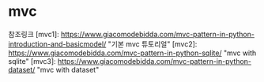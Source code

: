 # mvc
참조링크
[mvc1]: https://www.giacomodebidda.com/mvc-pattern-in-python-introduction-and-basicmodel/ "기본 mvc 튜토리얼"
[mvc2]: https://www.giacomodebidda.com/mvc-pattern-in-python-sqlite/ "mvc with sqlite"
[mvc3]: https://www.giacomodebidda.com/mvc-pattern-in-python-dataset/ "mvc with dataset"
